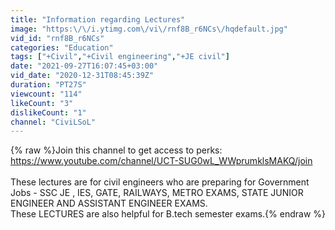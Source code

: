 ```yaml
---
title: "Information regarding Lectures"
image: "https:\/\/i.ytimg.com\/vi\/rnf8B_r6NCs\/hqdefault.jpg"
vid_id: "rnf8B_r6NCs"
categories: "Education"
tags: ["+Civil","+Civil engineering","+JE civil"]
date: "2021-09-27T16:07:45+03:00"
vid_date: "2020-12-31T08:45:39Z"
duration: "PT27S"
viewcount: "114"
likeCount: "3"
dislikeCount: "1"
channel: "CiviLSoL"
---
```

{% raw %}Join this channel to get access to perks:<br /><a rel="nofollow" target="blank" href="https://www.youtube.com/channel/UCT-SUG0wL_WWprumklsMAKQ/join">https://www.youtube.com/channel/UCT-SUG0wL_WWprumklsMAKQ/join</a><br /><br />These lectures are for civil engineers who are preparing for Government Jobs - SSC JE , IES, GATE, RAILWAYS, METRO EXAMS, STATE JUNIOR ENGINEER AND ASSISTANT ENGINEER EXAMS.<br />These LECTURES are also helpful for B.tech semester exams.{% endraw %}
